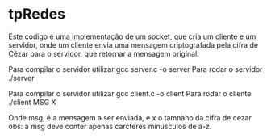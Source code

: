 # tpRedes

Este código é uma implementação de um socket, que cria um cliente e um servidor, 
onde um cliente envia uma mensagem criptografada pela cifra de Cézar para o servidor, 
que retornar a mensagem original.

Para compilar o servidor utilizar gcc server.c -o server
Para rodar o servidor ./server

Para compilar o servidor utilizar gcc client.c -o client
Para rodar o cliente ./client MSG X

Onde msg, é a mensagem a ser enviada, e x o tamnaho da cifra de cezar
obs: a msg deve conter apenas carcteres minusculos de a-z.
